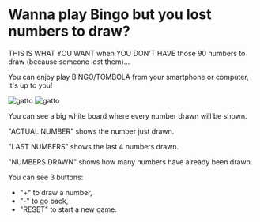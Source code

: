 # Wanna play Bingo but you lost numbers to draw? 

THIS IS WHAT YOU WANT when YOU DON'T HAVE those 90 numbers to draw (because someone lost them)...

You can enjoy play BINGO/TOMBOLA from your smartphone or computer, it's up to you!

![gatto](/immagini_markdown/gatto.png)
![gatto](/immagini_markdown/gatto.png)

You can see a big white board where every number drawn will be shown.

"ACTUAL NUMBER" shows the number just drawn. 

"LAST NUMBERS" shows the last 4 numbers drawn.

"NUMBERS DRAWN" shows how many numbers have already been drawn.

You can see 3 buttons: 
* "+" to draw a number, 
* "-" to go back, 
* "RESET" to start a new game.
